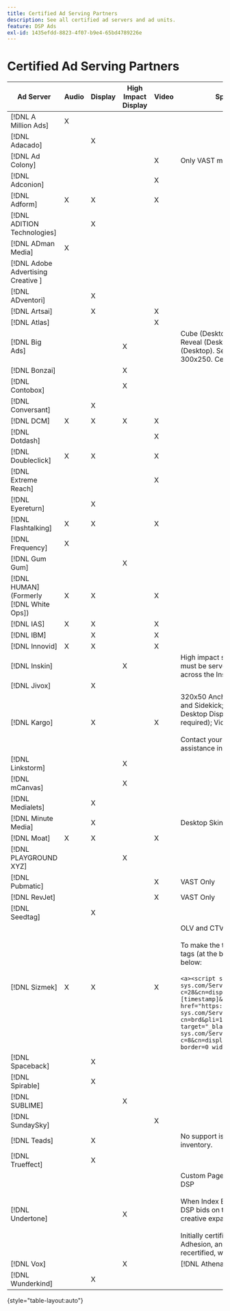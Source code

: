 ```yaml
---
title: Certified Ad Serving Partners
description: See all certified ad servers and ad units.
feature: DSP Ads
exl-id: 1435efdd-8823-4f07-b9e4-65bd4789226e
---
```

# Certified Ad Serving Partners

| Ad Server | Audio | Display | High Impact Display | Video | Special Requirements and Notes |
| --- | --- | --- | --- | --- | --- |
| [!DNL A Million Ads] | X | | | | |
| [!DNL Adacado] | | X | | | |
| [!DNL Ad Colony] | | | | X | Only VAST mobile |
| [!DNL Adconion] | | | | X | |
| [!DNL Adform] | X | X | | X | |
| [!DNL ADITION Technologies] | | X | | | |
| [!DNL ADman Media] | X | | | | |
| [!DNL Adobe Advertising Creative ] | | | | | |
| [!DNL ADventori] | | X | | | |
| [!DNL Artsai] | | X | | X | |
| [!DNL Atlas] | | | | X | |
| [!DNL Big Ads] | | | X | | Cube (Desktop), Cube (Mobile), Cards (Desktop), Big Reveal (Desktop), Cine-Cube (Desktop), Cinematics (Desktop). Set up all of these ad types in DSP as 300x250. Certified only via [!DNL Magnite DV+]. |
| [!DNL Bonzai] | | | X | | |
| [!DNL Contobox] | | | X | | |
| [!DNL Conversant] | | X | | | |
| [!DNL DCM] | X | X | X | X | |
| [!DNL Dotdash] | | | | X | |
| [!DNL Doubleclick] | X | X | | X | |
| [!DNL Extreme Reach] | | | | X | |
| [!DNL Eyereturn] | | X | | | |
| [!DNL Flashtalking] | X | X | | X | |
| [!DNL Frequency] | X | | | | |
| [!DNL Gum Gum] | | | X | | |
| [!DNL HUMAN] (Formerly [!DNL White Ops]) | X | X | | X | |
| [!DNL IAS] | X | X | | X | |
| [!DNL IBM] | | X | | X | |
| [!DNL Innovid] | X | X | | X | |
| [!DNL Inskin] | | | X | | High impact skins (including Cavai conversational ads) must be served out of a 180x150 display deal ID across the Inskin inventory network. |
| [!DNL Jivox] | | X | | | |
| [!DNL Kargo] | | X | | X | 320x50 Anchor, BYOC, Hover, Breakout, Breakaway, and Sidekick; 300x250 Outstream, HighRise; Standard Desktop Display (specific ad plugin IDs aren't required); Video Anchor (VAST only)</br></br>Contact your [!DNL Adobe] account team for assistance in setting up ad units. |
| [!DNL Linkstorm] | | | X | | |
| [!DNL mCanvas] | | | X | | |
| [!DNL Medialets] | | X | | | |
| [!DNL Minute Media] | | X | | | Desktop Skin (970x250) |
| [!DNL Moat] | X | X | | X | |
| [!DNL PLAYGROUND XYZ] | | | X | | |
| [!DNL Pubmatic] | | | | X | VAST Only |
| [!DNL RevJet] | | | | X | VAST Only |
| [!DNL Seedtag] | | X | | | |
| [!DNL Sizmek] | X | X | | X | OLV and CTV</br></br>To make the tags render in the UI, wrap the tag with `<a>` tags (at the beginning and the end). See sample tag below:</br></br>```<a><script src="https://bs.serving-sys.com/Serving/adServer.bs?c=28&cn=display&pli=1074570064&w=900&h=550&ord=[timestamp]&ifrm=-1&z=0"></script> <noscript> <a href="https://bs.serving-sys.com/Serving/adServer.bs?cn=brd&pli=1074570064&Page=&Pos=-602368150" target="_blank"> <img src="https://bs.serving-sys.com/Serving/adServer.bs?c=8&cn=display&pli=1074570064&Page=&Pos=-602368150" border=0 width=900 height=550></a> </noscript><a>``` |
| [!DNL Spaceback] | | X | | | |
| [!DNL Spirable] | | X | | | |
| [!DNL SUBLIME] | | | X | | |
| [!DNL SundaySky] | | | | X | |
| [!DNL Teads] | | X | | | No support is available for VPAID on Outstream inventory.|
| [!DNL Trueffect] | | X | | | |
| [!DNL Undertone] | | | X | | Custom Page Grabber ad unit uploaded as 180x150 in DSP</br></br>When Index Exchange passes a 180x150 auction and DSP bids on the auction and serves an impression, the creative expands to a full-page display ad.</br></br>Initially certified for Page Grabber, Expandable Adhesion, and Screen Shift ad units. This needs to be recertified, with steps marked for processes. |
| [!DNL Vox] | | | X | | [!DNL Athena] ad units |
| [!DNL Wunderkind] | | X | | | |

{style="table-layout:auto"}
